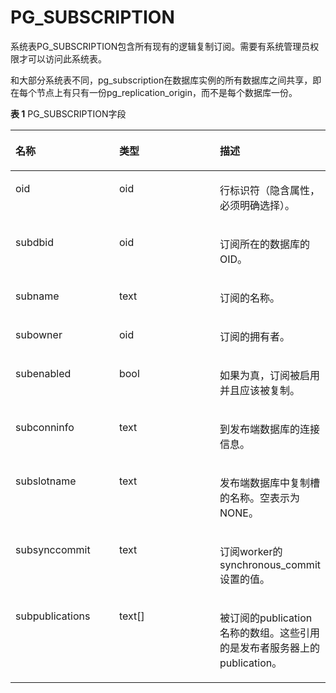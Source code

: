# PG\_SUBSCRIPTION

系统表PG\_SUBSCRIPTION包含所有现有的逻辑复制订阅。需要有系统管理员权限才可以访问此系统表。

和大部分系统表不同，pg\_subscription在数据库实例的所有数据库之间共享，即在每个节点上有只有一份pg\_replication\_origin，而不是每个数据库一份。

**表 1**  PG\_SUBSCRIPTION字段

<a name="table10398182255119"></a>
<table><thead align="left"><tr id="row5400162217515"><th class="cellrowborder" valign="top" width="33.33333333333333%" id="mcps1.2.4.1.1"><p id="p11400152265113"><a name="p11400152265113"></a><a name="p11400152265113"></a>名称</p>
</th>
<th class="cellrowborder" valign="top" width="33.33333333333333%" id="mcps1.2.4.1.2"><p id="p19400622165117"><a name="p19400622165117"></a><a name="p19400622165117"></a>类型</p>
</th>
<th class="cellrowborder" valign="top" width="33.33333333333333%" id="mcps1.2.4.1.3"><p id="p114006220517"><a name="p114006220517"></a><a name="p114006220517"></a>描述</p>
</th>
</tr>
</thead>
<tbody><tr id="row28891944205414"><td class="cellrowborder" valign="top" width="33.33333333333333%" headers="mcps1.2.4.1.1 "><p id="zh-cn_topic_0283137298_zh-cn_topic_0237122310_p1333112917367"><a name="zh-cn_topic_0283137298_zh-cn_topic_0237122310_p1333112917367"></a><a name="zh-cn_topic_0283137298_zh-cn_topic_0237122310_p1333112917367"></a>oid</p>
</td>
<td class="cellrowborder" valign="top" width="33.33333333333333%" headers="mcps1.2.4.1.2 "><p id="zh-cn_topic_0283137298_zh-cn_topic_0237122310_p1433462923615"><a name="zh-cn_topic_0283137298_zh-cn_topic_0237122310_p1433462923615"></a><a name="zh-cn_topic_0283137298_zh-cn_topic_0237122310_p1433462923615"></a>oid</p>
</td>
<td class="cellrowborder" valign="top" width="33.33333333333333%" headers="mcps1.2.4.1.3 "><p id="p11514618540"><a name="p11514618540"></a><a name="p11514618540"></a>行标识符（隐含属性，必须明确选择）。</p>
</td>
</tr>
<tr id="row10400322175118"><td class="cellrowborder" valign="top" width="33.33333333333333%" headers="mcps1.2.4.1.1 "><p id="p540116221516"><a name="p540116221516"></a><a name="p540116221516"></a>subdbid</p>
</td>
<td class="cellrowborder" valign="top" width="33.33333333333333%" headers="mcps1.2.4.1.2 "><p id="p14011322165117"><a name="p14011322165117"></a><a name="p14011322165117"></a>oid</p>
</td>
<td class="cellrowborder" valign="top" width="33.33333333333333%" headers="mcps1.2.4.1.3 "><p id="p8401142219519"><a name="p8401142219519"></a><a name="p8401142219519"></a>订阅所在的数据库的OID。</p>
</td>
</tr>
<tr id="row18401522155113"><td class="cellrowborder" valign="top" width="33.33333333333333%" headers="mcps1.2.4.1.1 "><p id="p13401132217516"><a name="p13401132217516"></a><a name="p13401132217516"></a>subname</p>
</td>
<td class="cellrowborder" valign="top" width="33.33333333333333%" headers="mcps1.2.4.1.2 "><p id="p4401222145118"><a name="p4401222145118"></a><a name="p4401222145118"></a>text</p>
</td>
<td class="cellrowborder" valign="top" width="33.33333333333333%" headers="mcps1.2.4.1.3 "><p id="p114016229518"><a name="p114016229518"></a><a name="p114016229518"></a>订阅的名称。</p>
</td>
</tr>
<tr id="row740182215112"><td class="cellrowborder" valign="top" width="33.33333333333333%" headers="mcps1.2.4.1.1 "><p id="p16401112255116"><a name="p16401112255116"></a><a name="p16401112255116"></a>subowner</p>
</td>
<td class="cellrowborder" valign="top" width="33.33333333333333%" headers="mcps1.2.4.1.2 "><p id="p84011222165110"><a name="p84011222165110"></a><a name="p84011222165110"></a>oid</p>
</td>
<td class="cellrowborder" valign="top" width="33.33333333333333%" headers="mcps1.2.4.1.3 "><p id="p10401822115111"><a name="p10401822115111"></a><a name="p10401822115111"></a>订阅的拥有者。</p>
</td>
</tr>
<tr id="row15401112285110"><td class="cellrowborder" valign="top" width="33.33333333333333%" headers="mcps1.2.4.1.1 "><p id="p540132212511"><a name="p540132212511"></a><a name="p540132212511"></a>subenabled</p>
</td>
<td class="cellrowborder" valign="top" width="33.33333333333333%" headers="mcps1.2.4.1.2 "><p id="p1340132219511"><a name="p1340132219511"></a><a name="p1340132219511"></a>bool</p>
</td>
<td class="cellrowborder" valign="top" width="33.33333333333333%" headers="mcps1.2.4.1.3 "><p id="p164029226515"><a name="p164029226515"></a><a name="p164029226515"></a>如果为真，订阅被启用并且应该被复制。</p>
</td>
</tr>
<tr id="row10402162255117"><td class="cellrowborder" valign="top" width="33.33333333333333%" headers="mcps1.2.4.1.1 "><p id="p18402152255114"><a name="p18402152255114"></a><a name="p18402152255114"></a>subconninfo</p>
</td>
<td class="cellrowborder" valign="top" width="33.33333333333333%" headers="mcps1.2.4.1.2 "><p id="p1840242245116"><a name="p1840242245116"></a><a name="p1840242245116"></a>text</p>
</td>
<td class="cellrowborder" valign="top" width="33.33333333333333%" headers="mcps1.2.4.1.3 "><p id="p16402172225120"><a name="p16402172225120"></a><a name="p16402172225120"></a>到发布端数据库的连接信息。</p>
</td>
</tr>
<tr id="row440215228518"><td class="cellrowborder" valign="top" width="33.33333333333333%" headers="mcps1.2.4.1.1 "><p id="p19402142211518"><a name="p19402142211518"></a><a name="p19402142211518"></a>subslotname</p>
</td>
<td class="cellrowborder" valign="top" width="33.33333333333333%" headers="mcps1.2.4.1.2 "><p id="p740212295115"><a name="p740212295115"></a><a name="p740212295115"></a>text</p>
</td>
<td class="cellrowborder" valign="top" width="33.33333333333333%" headers="mcps1.2.4.1.3 "><p id="p140242210511"><a name="p140242210511"></a><a name="p140242210511"></a>发布端数据库中复制槽的名称。空表示为NONE。</p>
</td>
</tr>
<tr id="row5366163018614"><td class="cellrowborder" valign="top" width="33.33333333333333%" headers="mcps1.2.4.1.1 "><p id="p113664301868"><a name="p113664301868"></a><a name="p113664301868"></a>subsynccommit</p>
</td>
<td class="cellrowborder" valign="top" width="33.33333333333333%" headers="mcps1.2.4.1.2 "><p id="p3366123015617"><a name="p3366123015617"></a><a name="p3366123015617"></a>text</p>
</td>
<td class="cellrowborder" valign="top" width="33.33333333333333%" headers="mcps1.2.4.1.3 "><p id="p236618305619"><a name="p236618305619"></a><a name="p236618305619"></a>订阅worker的synchronous_commit设置的值。</p>
</td>
</tr>
<tr id="row18136114310539"><td class="cellrowborder" valign="top" width="33.33333333333333%" headers="mcps1.2.4.1.1 "><p id="p913764314533"><a name="p913764314533"></a><a name="p913764314533"></a>subpublications</p>
</td>
<td class="cellrowborder" valign="top" width="33.33333333333333%" headers="mcps1.2.4.1.2 "><p id="p513754355316"><a name="p513754355316"></a><a name="p513754355316"></a>text[]</p>
</td>
<td class="cellrowborder" valign="top" width="33.33333333333333%" headers="mcps1.2.4.1.3 "><p id="p13137204313536"><a name="p13137204313536"></a><a name="p13137204313536"></a>被订阅的publication名称的数组。这些引用的是发布者服务器上的publication。</p>
</td>
</tr>
</tbody>
</table>

